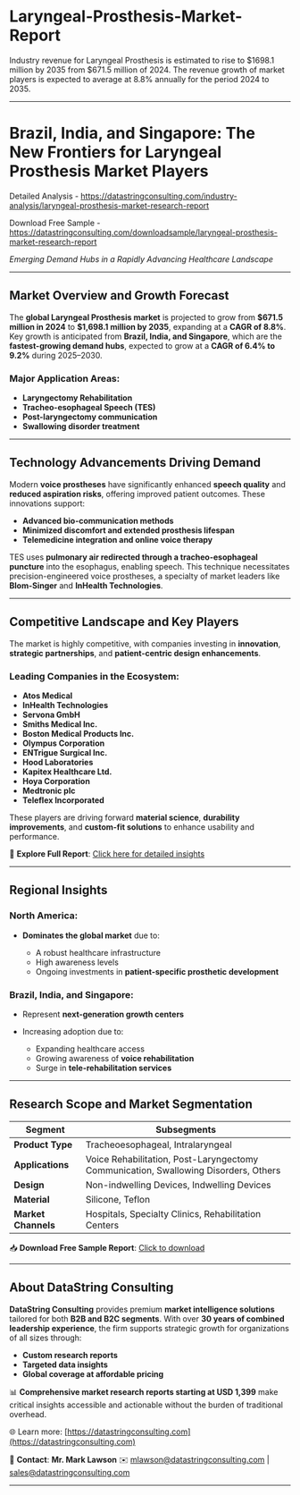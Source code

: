 # Laryngeal-Prosthesis-Market-Report

Industry revenue for Laryngeal Prosthesis is estimated to rise to $1698.1 million by 2035 from $671.5 million of 2024. The revenue growth of market players is expected to average at 8.8% annually for the period 2024 to 2035.



---

# Brazil, India, and Singapore: The New Frontiers for Laryngeal Prosthesis Market Players

Detailed Analysis - https://datastringconsulting.com/industry-analysis/laryngeal-prosthesis-market-research-report

Download Free Sample - https://datastringconsulting.com/downloadsample/laryngeal-prosthesis-market-research-report

*Emerging Demand Hubs in a Rapidly Advancing Healthcare Landscape*

---

## Market Overview and Growth Forecast

The **global Laryngeal Prosthesis market** is projected to grow from **\$671.5 million in 2024** to **\$1,698.1 million by 2035**, expanding at a **CAGR of 8.8%**. Key growth is anticipated from **Brazil, India, and Singapore**, which are the **fastest-growing demand hubs**, expected to grow at a **CAGR of 6.4% to 9.2%** during 2025–2030.

### Major Application Areas:

* **Laryngectomy Rehabilitation**
* **Tracheo-esophageal Speech (TES)**
* **Post-laryngectomy communication**
* **Swallowing disorder treatment**

---

## Technology Advancements Driving Demand

Modern **voice prostheses** have significantly enhanced **speech quality** and **reduced aspiration risks**, offering improved patient outcomes. These innovations support:

* **Advanced bio-communication methods**
* **Minimized discomfort and extended prosthesis lifespan**
* **Telemedicine integration and online voice therapy**

TES uses **pulmonary air redirected through a tracheo-esophageal puncture** into the esophagus, enabling speech. This technique necessitates precision-engineered voice prostheses, a specialty of market leaders like **Blom-Singer** and **InHealth Technologies**.

---

## Competitive Landscape and Key Players

The market is highly competitive, with companies investing in **innovation**, **strategic partnerships**, and **patient-centric design enhancements**.

### Leading Companies in the Ecosystem:

* **Atos Medical**
* **InHealth Technologies**
* **Servona GmbH**
* **Smiths Medical Inc.**
* **Boston Medical Products Inc.**
* **Olympus Corporation**
* **ENTrigue Surgical Inc.**
* **Hood Laboratories**
* **Kapitex Healthcare Ltd.**
* **Hoya Corporation**
* **Medtronic plc**
* **Teleflex Incorporated**

These players are driving forward **material science**, **durability improvements**, and **custom-fit solutions** to enhance usability and performance.

📘 **Explore Full Report**:
[Click here for detailed insights](https://datastringconsulting.com/industry-analysis/laryngeal-prosthesis-market-research-report)

---

## Regional Insights

### North America:

* **Dominates the global market** due to:

  * A robust healthcare infrastructure
  * High awareness levels
  * Ongoing investments in **patient-specific prosthetic development**

### Brazil, India, and Singapore:

* Represent **next-generation growth centers**
* Increasing adoption due to:

  * Expanding healthcare access
  * Growing awareness of **voice rehabilitation**
  * Surge in **tele-rehabilitation services**

---

## Research Scope and Market Segmentation

| **Segment**         | **Subsegments**                                                                     |
| ------------------- | ----------------------------------------------------------------------------------- |
| **Product Type**    | Tracheoesophageal, Intralaryngeal                                                   |
| **Applications**    | Voice Rehabilitation, Post-Laryngectomy Communication, Swallowing Disorders, Others |
| **Design**          | Non-indwelling Devices, Indwelling Devices                                          |
| **Material**        | Silicone, Teflon                                                                    |
| **Market Channels** | Hospitals, Specialty Clinics, Rehabilitation Centers                                |

📥 **Download Free Sample Report**:
[Click to download](https://datastringconsulting.com/downloadsample/laryngeal-prosthesis-market-research-report)

---

## About DataString Consulting

**DataString Consulting** provides premium **market intelligence solutions** tailored for both **B2B and B2C segments**. With over **30 years of combined leadership experience**, the firm supports strategic growth for organizations of all sizes through:

* **Custom research reports**
* **Targeted data insights**
* **Global coverage at affordable pricing**

📊 **Comprehensive market research reports starting at USD 1,399** make critical insights accessible and actionable without the burden of traditional overhead.

🌐 Learn more: [https://datastringconsulting.com](https://datastringconsulting.com)

📩 **Contact**:
**Mr. Mark Lawson**
✉️ [mlawson@datastringconsulting.com](mailto:mlawson@datastringconsulting.com) | [sales@datastringconsulting.com](mailto:sales@datastringconsulting.com)

---
